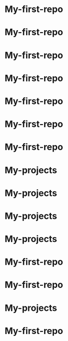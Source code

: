 # My-first-repo
# My-first-repo
# My-first-repo
# My-first-repo
# My-first-repo
# My-first-repo
# My-first-repo
# My-projects
# My-projects
# My-projects
# My-projects
# My-first-repo
# My-first-repo
# My-projects
# My-first-repo
